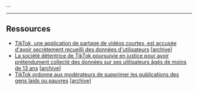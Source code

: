 ...

* * *

## Ressources

-   [TikTok, une application de partage de vidéos courtes, est accusée d'avoir secrètement recueilli des données d'utilisateurs][1] \[[archive][1_archive]]
-   [La société détentrice de TikTok poursuivie en justice pour avoir prétendument collecté des données sur ses utilisateurs âgés de moins de 13 ans][2] \[[archive][2_archive]]
-   [TikTok ordonne aux modérateurs de supprimer les publications des gens laids ou pauvres][3] \[[archive][3_archive]]

[1]: https://www.developpez.com/actu/286357/TikTok-une-application-de-partage-de-videos-courtes-est-accusee-d-avoir-secretement-recueilli-des-donnees-d-utilisateurs-et-de-les-avoir-envoye-a-la-Chine/

[1_archive]: https://www.developpez.com/actu/286357/TikTok-une-application-de-partage-de-videos-courtes-est-accusee-d-avoir-secretement-recueilli-des-donnees-d-utilisateurs-et-de-les-avoir-envoye-a-la-Chine/

[2]: https://www.developpez.com/actu/286456/La-societe-detentrice-de-TikTok-poursuivie-en-justice-pour-avoir-pretendument-collecte-des-donnees-sur-ses-utilisateurs-ages-de-moins-de-13-ans-sans-le-consentement-de-leurs-parents/

[2_archive]: https://www.developpez.com/actu/286456/La-societe-detentrice-de-TikTok-poursuivie-en-justice-pour-avoir-pretendument-collecte-des-donnees-sur-ses-utilisateurs-ages-de-moins-de-13-ans-sans-le-consentement-de-leurs-parents/

[3]: https://www.developpez.com/actu/297597/TikTok-ordonne-aux-moderateurs-de-supprimer-les-publications-des-gens-laids-ou-pauvres-selon-des-documents-internes-de-l-entreprise/

[3_archive]: https://www.developpez.com/actu/297597/TikTok-ordonne-aux-moderateurs-de-supprimer-les-publications-des-gens-laids-ou-pauvres-selon-des-documents-internes-de-l-entreprise/
